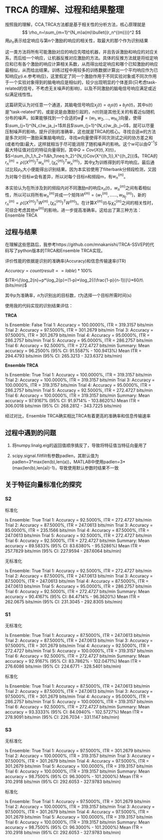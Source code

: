 # TRCA 的理解、过程和结果整理

按照我的理解，CCA,TRCA方法都是基于相关性的分析方法，核心原理就是
$$
\rho_n=\sum_{m=1}^{N_m}a(m)\bullet{(r_n^{(m)})}^2
$$
用$\rho_n$表示给定响应与第n个激励的响应的相关性，取最大的那个作为识别结果

这一类方法将所有可能激励对应的响应先喂给机器，并且告诉激励和响应的对应关系，而后给一个响应，让机器反推对应激励的方法。具体的反推方法就是将给定响应和已有各个激励的响应计算相关系数，从而得出给定响应和哪个已知激励的响应最相似，从而给出结果。训练过程中用较多的训练数据计算出一个平均响应作为已知响应$\chi$(i.e.参考响应)，这里假定了同一个激励作用于不同实验对象或不同次作用于一个实验对象得到的脑电响应是相似的，较少出现明显的个体差异(只考虑task-related的信号，不考虑无关噪声的影响)，以及不同激励的脑电信号响应满足或近似满足线性性。

这篇研究认为对任意一个通道，其脑电信号响应$x_j(t)=a_js(t)+b_jn(t)$，其中s(t)是"task-related"的，或是说是由激励引起的，n(t)则是其他无关的有着近似随机分布的噪声。如果能够找到一个合适的$\vec{w}=(w_1,w_2,...,w_{N_c})$向量，使得$\sum_{j=1}^{N_c}w_ja_j=1$并且$\sum_{j=1}^{N_c}w_jb_j=0$，就可以尽量压制噪声的影响，提升识别的准确率，这也就是TRCA的核心。寻找合适$w$的方法是多次对同一激励采集脑电响应，寻找$w$向量使得不同次测试之间的协方差之和(或者均值)最大，这样就相当于尽可能消除了随机噪声的影响。这个$w$可以由$Q^{-1}S$最大特征值对应的特征向量得到，其中$Q=Cov(X(t),X(t))$，$S=\sum_{h_1,h_2=1\&h_1\neq h_2}^{N_t}Cov(X^{(h_1)},X^{(h_2)})$。TRCA的 $r_n^{(m)}=\rho({(X^{(m)})}^Tw_n^{(m)},{(\bar{\chi}_n^{(m)})}^Tw_n^{(m)})$，其中$\bar\chi$为训练得到的平均响应。最后通过比较$\rho_n$大小便能得出识别结果。因为本实验使用了filterbank分频段检测，又因为对每个目标$w$会有差异，所以对每个目标n和频段m，有$w_n^{(m)}$。

本实验认为在所涉及到的频段内对不同激励n的响应$x_n(t)$，$w_n^{(m)}$之间有着相似性，所以可以将所有$w_n^{(m)}$并成一个矩阵$W^{(m)}=(w_1^{(m)},......,w_{N_f}^{(m)})$，新的 $r_n^{(m)}=\rho({(X^{(m)})}^TW^{(m)},{(\bar{\chi}_n^{(m)})}^TW^{(m)})$。在计算$X^{(m)}(t)$与$\bar{\chi}_n^{(m)}$之间的相关性时，可综合考虑其他$w^{(m)}$的影响，进一步提高准确率。这给出了第三种方法：Ensemble TRCA

## 过程与结果

在理解这些思路后，我参考https://github.com/mnakanishi/TRCA-SSVEP的代码写了python版本的TRCA和Ensemble TRCA实现。

评价性能的依据是识别的准确率(Accuracy)和信息传输速率(ITR)

$Accuracy = count(result==lable)*100\%$

$ITR=\{\log_2{n}+p*\log_2{p}+(1-p)*\log_2{(\frac{1-p}{n-1})}\}*60/t\ (bits/min)$

其中$p$为准确率，$n$为识别出的目标数，$t$为选择一个目标所需时间(s)

使用我的代码实现的识别结果评估：

**TRCA**

Is Ensemble: False
Trial 1: Accuracy = 100.0000%, ITR = 319.3157 bits/min
Trial 2: Accuracy = 97.5000%, ITR = 301.2679 bits/min
Trial 3: Accuracy = 97.5000%, ITR = 301.2679 bits/min
Trial 4: Accuracy = 95.0000%, ITR = 286.2757 bits/min
Trial 5: Accuracy = 95.0000%, ITR = 286.2757 bits/min
Trial 6: Accuracy = 92.5000%, ITR = 272.4727 bits/min
Summary:
Mean accuracy = 96.2500% (95% CI: 91.5587% - 100.9413%)
Mean ITR = 294.4793 bits/min (95% CI: 265.3213 - 323.6372 bits/min)

**Ensemble TRCA**

Is Ensemble: True
Trial 1: Accuracy = 100.0000%, ITR = 319.3157 bits/min
Trial 2: Accuracy = 100.0000%, ITR = 319.3157 bits/min
Trial 3: Accuracy = 100.0000%, ITR = 319.3157 bits/min
Trial 4: Accuracy = 95.0000%, ITR = 286.2757 bits/min
Trial 5: Accuracy = 92.5000%, ITR = 272.4727 bits/min
Trial 6: Accuracy = 100.0000%, ITR = 319.3157 bits/min
Summary:
Mean accuracy = 97.9167% (95% CI: 91.9714% - 103.8620%)
Mean ITR = 306.0018 bits/min (95% CI: 268.2812 - 343.7225 bits/min)

经过对比，Ensemble TRCA确实相比TRCA有着更高的准确率和信息传输速率

## 过程中遇到的问题

1. 将numpy.linalg.eig的返回值顺序搞反了，导致将特征值当特征向量用了

1. scipy.signal.filtfilt有参数padlen，其默认值为padlen=3\*max(len(b),len(a))，MATLAB中使用padlen=3\*(max(len(b),len(a))-1)，导致使用默认参数时结果不一致

## 关于特征向量标准化的探究

### S2

标准化

Is Ensemble: True
Trial 1: Accuracy = 92.5000%, ITR = 272.4727 bits/min
Trial 2: Accuracy = 87.5000%, ITR = 247.0613 bits/min
Trial 3: Accuracy = 85.0000%, ITR = 235.1566 bits/min
Trial 4: Accuracy = 87.5000%, ITR = 247.0613 bits/min
Trial 5: Accuracy = 92.5000%, ITR = 272.4727 bits/min
Trial 6: Accuracy = 92.5000%, ITR = 272.4727 bits/min
Summary:
Mean accuracy = 89.5833% (95% CI: 83.6380% - 95.5286%)
Mean ITR = 257.7829 bits/min (95% CI: 227.9594 - 287.6064 bits/min)

无标准化

Is Ensemble: True
Trial 1: Accuracy = 92.5000%, ITR = 272.4727 bits/min
Trial 2: Accuracy = 87.5000%, ITR = 247.0613 bits/min
Trial 3: Accuracy = 87.5000%, ITR = 247.0613 bits/min
Trial 4: Accuracy = 87.5000%, ITR = 247.0613 bits/min
Trial 5: Accuracy = 95.0000%, ITR = 286.2757 bits/min
Trial 6: Accuracy = 92.5000%, ITR = 272.4727 bits/min
Summary:
Mean accuracy = 90.4167% (95% CI: 84.4714% - 96.3620%)
Mean ITR = 262.0675 bits/min (95% CI: 231.3045 - 292.8305 bits/min)

### S1

无标准化

Is Ensemble: True
Trial 1: Accuracy = 87.5000%, ITR = 247.0613 bits/min
Trial 2: Accuracy = 87.5000%, ITR = 247.0613 bits/min
Trial 3: Accuracy = 97.5000%, ITR = 301.2679 bits/min
Trial 4: Accuracy = 92.5000%, ITR = 272.4727 bits/min
Trial 5: Accuracy = 100.0000%, ITR = 319.3157 bits/min
Trial 6: Accuracy = 92.5000%, ITR = 272.4727 bits/min
Summary:
Mean accuracy = 92.9167% (95% CI: 83.7862% - 102.0471%)
Mean ITR = 276.6086 bits/min (95% CI: 224.6771 - 328.5401 bits/min)

标准化

Is Ensemble: True
Trial 1: Accuracy = 87.5000%, ITR = 247.0613 bits/min
Trial 2: Accuracy = 87.5000%, ITR = 247.0613 bits/min
Trial 3: Accuracy = 97.5000%, ITR = 301.2679 bits/min
Trial 4: Accuracy = 95.0000%, ITR = 286.2757 bits/min
Trial 5: Accuracy = 100.0000%, ITR = 319.3157 bits/min
Trial 6: Accuracy = 92.5000%, ITR = 272.4727 bits/min
Summary:
Mean accuracy = 93.3333% (95% CI: 84.0940% - 102.5727%)
Mean ITR = 278.9091 bits/min (95% CI: 226.7034 - 331.1147 bits/min)

### S3

无标准化

Is Ensemble: True
Trial 1: Accuracy = 97.5000%, ITR = 301.2679 bits/min
Trial 2: Accuracy = 100.0000%, ITR = 319.3157 bits/min
Trial 3: Accuracy = 97.5000%, ITR = 301.2679 bits/min
Trial 4: Accuracy = 97.5000%, ITR = 301.2679 bits/min
Trial 5: Accuracy = 100.0000%, ITR = 319.3157 bits/min
Trial 6: Accuracy = 100.0000%, ITR = 319.3157 bits/min
Summary:
Mean accuracy = 98.7500% (95% CI: 96.3000% - 101.2000%)
Mean ITR = 310.2918 bits/min (95% CI: 292.6053 - 327.9783 bits/min)

标准化

Is Ensemble: True
Trial 1: Accuracy = 97.5000%, ITR = 301.2679 bits/min
Trial 2: Accuracy = 100.0000%, ITR = 319.3157 bits/min
Trial 3: Accuracy = 97.5000%, ITR = 301.2679 bits/min
Trial 4: Accuracy = 97.5000%, ITR = 301.2679 bits/min
Trial 5: Accuracy = 100.0000%, ITR = 319.3157 bits/min
Trial 6: Accuracy = 100.0000%, ITR = 319.3157 bits/min
Summary:
Mean accuracy = 98.7500% (95% CI: 96.3000% - 101.2000%)
Mean ITR = 310.2918 bits/min (95% CI: 292.6053 - 327.9783 bits/min)